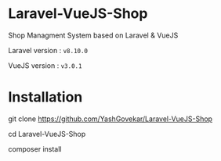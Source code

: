 # Laravel-VueJS-Shop
Shop Managment System based on Laravel &amp; VueJS

Laravel version : `v8.10.0`

VueJS version   : `v3.0.1`

# Installation

git clone https://github.com/YashGovekar/Laravel-VueJS-Shop

cd Laravel-VueJS-Shop

composer install

